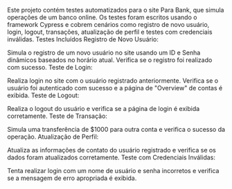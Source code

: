 Este projeto contém testes automatizados para o site Para Bank, que simula operações de um banco online. Os testes foram escritos usando o framework Cypress e cobrem cenários como registro de novo usuário, login, logout, transações, atualização de perfil e testes com credenciais inválidas.
Testes Incluídos
Registro de Novo Usuário:

Simula o registro de um novo usuário no site usando um ID e Senha dinâmicos baseados no horário atual.
Verifica se o registro foi realizado com sucesso.
Teste de Login:

Realiza login no site com o usuário registrado anteriormente.
Verifica se o usuário foi autenticado com sucesso e a página de "Overview" de contas é exibida.
Teste de Logout:

Realiza o logout do usuário e verifica se a página de login é exibida corretamente.
Teste de Transação:

Simula uma transferência de $1000 para outra conta e verifica o sucesso da operação.
Atualização de Perfil:

Atualiza as informações de contato do usuário registrado e verifica se os dados foram atualizados corretamente.
Teste com Credenciais Inválidas:

Tenta realizar login com um nome de usuário e senha incorretos e verifica se a mensagem de erro apropriada é exibida.
